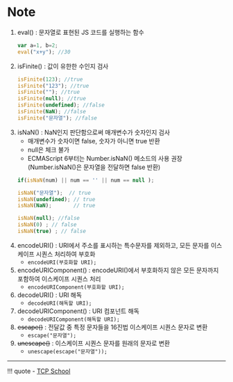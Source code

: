 # Note


1. eval() : 문자열로 표현된 JS 코드를 실행하는 함수
    ```javascript
    var a=1, b=2;
    eval("x+y"); //30
    ```
2. isFinite() : 값이 유한한 수인지 검사
    ```javascript
    isFinite(123); //true
    isFinite("123"); //true
    isFinite(""); //true
    isFinite(null); //true
    isFinite(undefined); //false
    isFinite(NaN); //false
    isFinite("문자열"); //false
    ```
3. isNaN() : NaN인지 판단함으로써 매개변수가 숫자인지 검사
    - 매개변수가 숫자이면 false, 숫자가 아니면 true 반환
    - null은 체크 불가
    - ECMAScript 6부터는 Number.isNaN() 메소드의 사용 권장<br>(Number.isNaN()은 문자열을 전달하면 false 반환)
    ```javascript
    if(isNaN(num) || num == '' || num == null );

    isNaN("문자열");  // true
    isNaN(undefined); // true
    isNaN(NaN);       // true

    isNaN(null); //false
    isNaN(0) ; // false
    isNaN(true) ; // false
    ```
4. encodeURI() : URI에서 주소를 표시하는 특수문자를 제외하고, 모든 문자를 이스케이프 시퀀스 처리하여 부호화
    - `encodeURI(부호화할 URI);`
5. encodeURIComponent() : encodeURI()에서 부호화하지 않은 모든 문자까지 포함하여 이스케이프 시퀀스 처리
    - `encodeURIComponent(부호화할 URI);`
6. decodeURI() : URI 해독
    - `decodeURI(해독할 URI);`
7. decodeURIComponent() : URI 컴포넌트 해독
    - `decodeURIComponent(해독할 URI);`
10. ~~escape()~~ : 전달값 중 특정 문자들을 16진법 이스케이프 시퀀스 문자로 변환
    - `escape("문자열");`
11. ~~unescape()~~ : 이스케이프 시퀀스 문자를 원래의 문자로 변환
    - `unescape(escape("문자열"));`


---
!!! quote
    - [TCP School](https://www.tcpschool.com/javascript/intro)